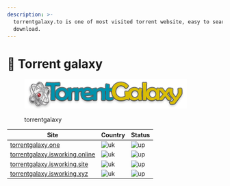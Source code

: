 ```yaml
---
description: >-
  torrentgalaxy.to is one of most visited torrent website, easy to search and
  download.
---
```


# 🔮 Torrent galaxy

<figure><img src="../.gitbook/assets/tgxlogo.png" alt=""><figcaption><p>torrentgalaxy</p></figcaption></figure>

| Site                                                                      | Country                                                            | Status                                                       |
| ------------------------------------------------------------------------- | ------------------------------------------------------------------ | ------------------------------------------------------------ |
| [torrentgalaxy.one](https://torrentgalaxy.one)                            | ![uk](https://thepiratebayproxy.github.io/assets/img/flags/us.gif) | ![up](https://thepiratebayproxy.github.io/assets/img/up.png) |
| [torrentgalaxy.isworking.online](https://torrentgalaxy.isworking.online/) | ![uk](https://thepiratebayproxy.github.io/assets/img/flags/us.gif) | ![up](https://thepiratebayproxy.github.io/assets/img/up.png) |
| [torrentgalaxy.isworking.site](https://torrentgalaxy.isworking.site/)     | ![uk](https://thepiratebayproxy.github.io/assets/img/flags/us.gif) | ![up](https://thepiratebayproxy.github.io/assets/img/up.png) |
| [torrentgalaxy.isworking.xyz](https://torrentgalaxy.isworking.xyz/)       | ![uk](https://thepiratebayproxy.github.io/assets/img/flags/us.gif) | ![up](https://thepiratebayproxy.github.io/assets/img/up.png) |

